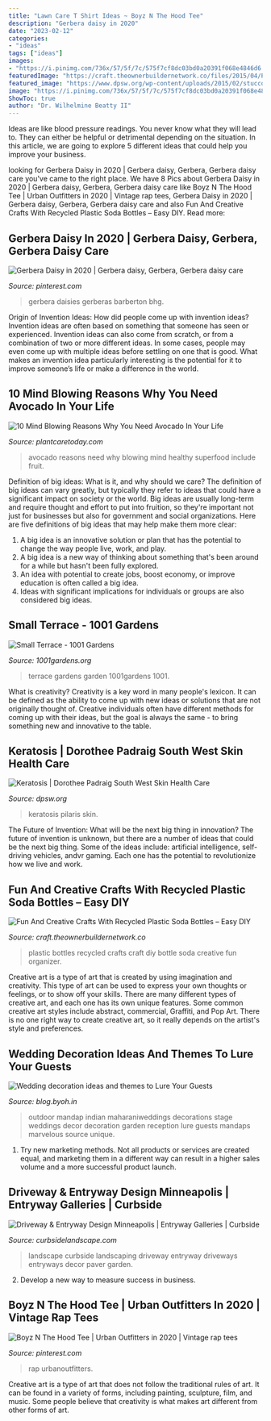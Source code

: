 ```yaml
---
title: "Lawn Care T Shirt Ideas ~ Boyz N The Hood Tee"
description: "Gerbera daisy in 2020"
date: "2023-02-12"
categories:
- "ideas"
tags: ["ideas"]
images:
- "https://i.pinimg.com/736x/57/5f/7c/575f7cf8dc03bd0a20391f068e4846d6.jpg"
featuredImage: "https://craft.theownerbuildernetwork.co/files/2015/04/Plastic-Bottle-Ideas006.jpg"
featured_image: "https://www.dpsw.org/wp-content/uploads/2015/02/stucco_3_040130.jpg"
image: "https://i.pinimg.com/736x/57/5f/7c/575f7cf8dc03bd0a20391f068e4846d6.jpg"
ShowToc: true
author: "Dr. Wilhelmine Beatty II"
---
```



Ideas are like blood pressure readings. You never know what they will lead to. They can either be helpful or detrimental depending on the situation. In this article, we are going to explore 5 different ideas that could help you improve your business.

	

		
looking for Gerbera Daisy in 2020 | Gerbera daisy, Gerbera, Gerbera daisy care you've came to the right place. We have 8 Pics about Gerbera Daisy in 2020 | Gerbera daisy, Gerbera, Gerbera daisy care like Boyz N The Hood Tee | Urban Outfitters in 2020 | Vintage rap tees, Gerbera Daisy in 2020 | Gerbera daisy, Gerbera, Gerbera daisy care and also Fun And Creative Crafts With Recycled Plastic Soda Bottles – Easy DIY. Read more:
		
    
## Gerbera Daisy In 2020 | Gerbera Daisy, Gerbera, Gerbera Daisy Care

<img loading=lazy src="https://i.pinimg.com/736x/f5/4d/7a/f54d7a7ee9b9792a65065771e64e4297.jpg" onerror="this.onerror=null;this.src='https://tse3.mm.bing.net/th?id=OIP.OvNRq3jscr9dJ9yXvV84SwHaKA&amp;pid=15.1';" alt="Gerbera Daisy in 2020 | Gerbera daisy, Gerbera, Gerbera daisy care">

_Source: pinterest.com_

>gerbera daisies gerberas barberton bhg. 

	

Origin of Invention Ideas: How did people come up with invention ideas?
Invention ideas are often based on something that someone has seen or experienced. Invention ideas can also come from scratch, or from a combination of two or more different ideas. In some cases, people may even come up with multiple ideas before settling on one that is good. What makes an invention idea particularly interesting is the potential for it to improve someone’s life or make a difference in the world.

    
## 10 Mind Blowing Reasons Why You Need Avocado In Your Life

<img loading=lazy src="https://plantcaretoday.com/wp-content/uploads/10-reasons-for-avocado-in-your-life.jpg" onerror="this.onerror=null;this.src='https://tse3.mm.bing.net/th?id=OIP.Mk2D93qQg2S4q4K8d18HrQHaFj&amp;pid=15.1';" alt="10 Mind Blowing Reasons Why You Need Avocado In Your Life">

_Source: plantcaretoday.com_

>avocado reasons need why blowing mind healthy superfood include fruit. 

	

Definition of big ideas: What is it, and why should we care?
The definition of big ideas can vary greatly, but typically they refer to ideas that could have a significant impact on society or the world. Big ideas are usually long-term and require thought and effort to put into fruition, so they're important not just for businesses but also for government and social organizations. Here are five definitions of big ideas that may help make them more clear:
1) A big idea is an innovative solution or plan that has the potential to change the way people live, work, and play.
2) A big idea is a new way of thinking about something that's been around for a while but hasn't been fully explored.
3) An idea with potential to create jobs, boost economy, or improve education is often called a big idea. 
4) Ideas with significant implications for individuals or groups are also considered big ideas.

    
## Small Terrace - 1001 Gardens

<img loading=lazy src="https://www.1001gardens.org/wp-content/uploads/2014/05/Small-Terrace.jpg" onerror="this.onerror=null;this.src='https://tse4.mm.bing.net/th?id=OIP.JVodxRkP0g_fZELIIWwelAHaLG&amp;pid=15.1';" alt="Small Terrace - 1001 Gardens">

_Source: 1001gardens.org_

>terrace gardens garden 1001gardens 1001. 

	

What is creativity?
Creativity is a key word in many people's lexicon. It can be defined as the ability to come up with new ideas or solutions that are not originally thought of. Creative individuals often have different methods for coming up with their ideas, but the goal is always the same - to bring something new and innovative to the table.

    
## Keratosis | Dorothee Padraig South West Skin Health Care

<img loading=lazy src="https://www.dpsw.org/wp-content/uploads/2015/02/stucco_3_040130.jpg" onerror="this.onerror=null;this.src='https://tse2.mm.bing.net/th?id=OIP.3zyAfE9ChMauNO1x2sWVKgHaFj&amp;pid=15.1';" alt="Keratosis | Dorothee Padraig South West Skin Health Care">

_Source: dpsw.org_

>keratosis pilaris skin. 

	

The Future of Invention: What will be the next big thing in innovation?
The future of invention is unknown, but there are a number of ideas that could be the next big thing. Some of the ideas include: artificial intelligence, self-driving vehicles, andvr gaming. Each one has the potential to revolutionize how we live and work.

    
## Fun And Creative Crafts With Recycled Plastic Soda Bottles – Easy DIY

<img loading=lazy src="https://craft.theownerbuildernetwork.co/files/2015/04/Plastic-Bottle-Ideas006.jpg" onerror="this.onerror=null;this.src='https://tse3.mm.bing.net/th?id=OIP.HGmixYqLTdXLvrIOqjLB1wHaFq&amp;pid=15.1';" alt="Fun And Creative Crafts With Recycled Plastic Soda Bottles – Easy DIY">

_Source: craft.theownerbuildernetwork.co_

>plastic bottles recycled crafts craft diy bottle soda creative fun organizer. 

	

Creative art is a type of art that is created by using imagination and creativity. This type of art can be used to express your own thoughts or feelings, or to show off your skills. There are many different types of creative art, and each one has its own unique features. Some common creative art styles include abstract, commercial, Graffiti, and Pop Art. There is no one right way to create creative art, so it really depends on the artist's style and preferences.

    
## Wedding Decoration Ideas And Themes To Lure Your Guests

<img loading=lazy src="http://blog.byoh.in/wp-content/uploads/2016/04/Outdoor-wedding-ideas-2.jpg" onerror="this.onerror=null;this.src='https://tse2.mm.bing.net/th?id=OIP.nHgeIqT46OviNx0aolnjRwHaLH&amp;pid=15.1';" alt="Wedding decoration ideas and themes to Lure Your Guests">

_Source: blog.byoh.in_

>outdoor mandap indian maharaniweddings decorations stage weddings decor decoration garden reception lure guests mandaps marvelous source unique. 

	

1. Try new marketing methods. Not all products or services are created equal, and marketing them in a different way can result in a higher sales volume and a more successful product launch.

    
## Driveway &amp; Entryway Design Minneapolis | Entryway Galleries | Curbside

<img loading=lazy src="https://www.curbsidelandscape.com/wp-content/uploads/2013/06/Drives_and_Entries_8.jpg" onerror="this.onerror=null;this.src='https://tse2.mm.bing.net/th?id=OIP.t7SA_UCJMNZAjZu1c6ur7AHaJ3&amp;pid=15.1';" alt="Driveway &amp; Entryway Design Minneapolis | Entryway Galleries | Curbside">

_Source: curbsidelandscape.com_

>landscape curbside landscaping driveway entryway driveways entryways decor paver garden. 

	

2. Develop a new way to measure success in business.

    
## Boyz N The Hood Tee | Urban Outfitters In 2020 | Vintage Rap Tees

<img loading=lazy src="https://i.pinimg.com/736x/57/5f/7c/575f7cf8dc03bd0a20391f068e4846d6.jpg" onerror="this.onerror=null;this.src='https://tse2.mm.bing.net/th?id=OIP.tjzJb78g0YI7Xri1BPihBwHaLG&amp;pid=15.1';" alt="Boyz N The Hood Tee | Urban Outfitters in 2020 | Vintage rap tees">

_Source: pinterest.com_

>rap urbanoutfitters. 

	

Creative art is a type of art that does not follow the traditional rules of art. It can be found in a variety of forms, including painting, sculpture, film, and music. Some people believe that creativity is what makes art different from other forms of art.

